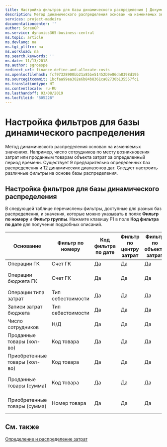 ```yaml
---
title: Настройка фильтров для базы динамического распределения | Документы Майкрософт
description: Метод динамического распределения основан на изменяемых значениях. Например, число сотрудников по месту возникновения затрат или проданным товарам объекта затрат за определенный период времени. Существует 9 предварительно определенных баз распределения и 12 динамических диапазонов дат. Следует настроить различные фильтры на основе базы распределения.
services: project-madeira
documentationcenter: ''
author: SorenGP
ms.service: dynamics365-business-central
ms.topic: article
ms.devlang: na
ms.tgt_pltfrm: na
ms.workload: na
ms.search.keywords: ''
ms.date: 11/13/2018
ms.author: sgroespe
redirect_url: finance-define-and-allocate-costs
ms.openlocfilehash: fcf97328900bb21a85be51452b9e86da8398d195
ms.sourcegitcommit: 1bcfaa99ea302e6b84b8361ca02730b135557fc1
ms.translationtype: HT
ms.contentlocale: ru-RU
ms.lasthandoff: 03/08/2019
ms.locfileid: "805228"
---
```

# <a name="setting-filters-for-dynamic-allocation-bases"></a>Настройка фильтров для базы динамического распределения
Метод динамического распределения основан на изменяемых значениях. Например, число сотрудников по месту возникновения затрат или проданным товарам объекта затрат за определенный период времени. Существует 9 предварительно определенных баз распределения и 12 динамических диапазонов дат. Следует настроить различные фильтры на основе базы распределения.  

## <a name="setting-filters-for-dynamic-allocation-bases"></a>Настройка фильтров для базы динамического распределения  
 В следующей таблице перечислены фильтры, доступные для разных баз распределения, и значения, которые можно указывать в полях **Фильтр по номеру** и **Фильтр группы**. Нажмите клавишу F1 в поле **Код фильтра по дате** для получения подробных описаний.  

|**Основание**|**Фильтр по номеру**|**Код фильтра по дате**|**Фильтр по центру затрат**|**Фильтр по объекту затрат**|**Фильтр группы**|  
|--------------|----------------------------------------|----------------------------------------------|------------------------------------------------|------------------------------------------------|------------------------------------------|  
|Операции ГК|Счет ГК|Да|Да|Да|Н/Д|  
|Операции бюджета ГК|Счет ГК|Да|Да|Да|Название бюджета ГК|  
|Операции типа затрат|Тип себестоимости|Да|Да|Да|Н/Д|  
|Записи затрат бюджета|Тип себестоимости|Да|Да|Да|Название бюджета|  
|Число сотрудников|Н/Д|Да|Да|Да|Н/Д|  
|Проданные товары (кол-во)|Код товара|Да|Да|Да|Учетная группа товаров|  
|Приобретенные товары (кол-во)|Код товара|Да|Да|Да|Учетная группа товаров|  
|Проданные товары (сумма)|Код товара|Да|Да|Да|Учетная группа товаров|  
|Приобретенные товары (сумма)|Номер товара|Да|Да|Да|Учетная группа товаров|  

## <a name="see-also"></a>См. также  
[Определение и распределение затрат](finance-define-and-allocate-costs.md)
